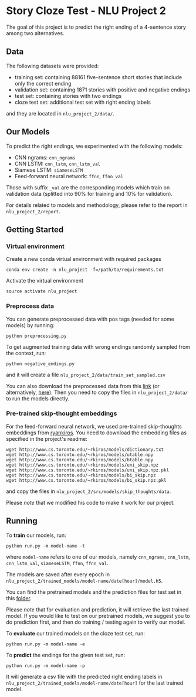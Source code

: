 # Story Cloze Test - NLU Project 2

The goal of this project is to predict the right ending of a 4-sentence story 
among two alternatives.

## Data
The following datasets were provided:
- training set: containing 88161 five-sentence short stories that include only the correct ending
- validation set: containing 1871 stories with positive and negative endings
- test set: containing stories with two endings
- cloze test set: additional test set with right ending labels

and they are located in `nlu_project_2/data/`.

## Our Models

To predict the right endings, we experimented with the following models:
- CNN ngrams: `cnn_ngrams`
- CNN LSTM: `cnn_lstm`, `cnn_lstm_val`
- Siamese LSTM: `siameseLSTM`
- Feed-forward neural network: `ffnn`, `ffnn_val`

Those with suffix `_val` are the corresponding models which train on validation data 
(splitted into 90% for training and 10% for validation).

For details related to models and methodology, please refer to the report in `nlu_project_2/report`.


## Getting Started

### Virtual environment

Create a new conda virtual environment with required packages

```
conda env create -n nlu_project -f=/path/to/requirements.txt
```

Activate the virtual environment

```
source activate nlu_project
```

### Preprocess data
You can generate preprocessed data with pos tags (needed for some models) by running:

```
python preprocessing.py
```

To get augmented training data with wrong endings randomly sampled from the context, run:
```
python negative_endings.py
```
and it will create a file `nlu_project_2/data/train_set_sampled.csv`

You can also download the preprocessed data from this [link](https://polybox.ethz.ch/index.php/s/PQ6bl6fPqKDn9vz) 
(or alternatively, [here](https://drive.google.com/open?id=1wjolQtvZZHWZSd3MOfufIaPNsYZkxXxY)). 
Then you need to copy the files in `nlu_project_2/data/` to run the models directly.


### Pre-trained skip-thought embeddings

For the feed-forward neural network, we used pre-trained skip-thoughts embeddings 
from [ryankiros](https://github.com/ryankiros/skip-thoughts). You need to download the 
embedding files as specified in the project's readme:
```
wget http://www.cs.toronto.edu/~rkiros/models/dictionary.txt
wget http://www.cs.toronto.edu/~rkiros/models/utable.npy
wget http://www.cs.toronto.edu/~rkiros/models/btable.npy
wget http://www.cs.toronto.edu/~rkiros/models/uni_skip.npz
wget http://www.cs.toronto.edu/~rkiros/models/uni_skip.npz.pkl
wget http://www.cs.toronto.edu/~rkiros/models/bi_skip.npz
wget http://www.cs.toronto.edu/~rkiros/models/bi_skip.npz.pkl
```
and copy the files in `nlu_project_2/src/models/skip_thoughts/data`.

Please *note* that we modified his code to make it work for our project.


## Running
To **train** our models, run:
```
python run.py -m model-name -t
```
where `model-name` refers to one of our models, namely `cnn_ngrams`, `cnn_lstm`, `cnn_lstm_val`, `siameseLSTM`,
`ffnn`, `ffnn_val`.

The models are saved after every epoch in `nlu_project_2/trained_models/model-name/date[hour]/model.h5`.

You can find the pretrained models and the prediction files for test set
 in this [folder](https://polybox.ethz.ch/index.php/s/bRnpIz66EB7g1xD).
 
Please *note* that for evaluation and prediction, it will retrieve the last trained model. If you
would like to test on our pretrained models, we suggest you to do prediction first, and
then do training / testing again to verify our model.

To **evaluate** our trained models on the cloze test set, run:
```
python run.py -m model-name -e
```

To **predict** the endings for the given test set, run:
```
python run.py -m model-name -p
```
It will generate a csv file with the predicted right ending labels in 
`nlu_project_2/trained_models/model-name/date[hour]` for the last trained model.

